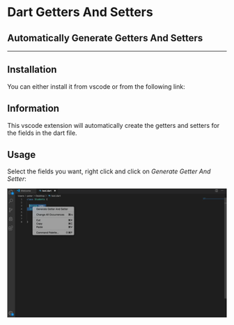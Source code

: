 # Dart Getters And Setters
## Automatically Generate Getters And Setters
-------------------
## Installation

You can either install it from vscode or from the following link:



## Information

This vscode extension will automatically create the getters and setters for the fields in the dart file.

## Usage

Select the fields you want, right click and click on *Generate Getter And Setter*:

![example-image](images/examplegetset.png)